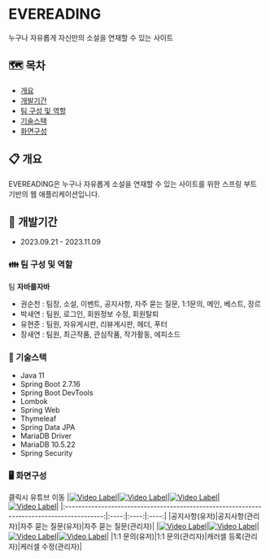 # EVEREADING
누구나 자유롭게 자신만의 소설을 연재할 수 있는 사이트

## :world_map: 목차
- [개요](#clipboard-개요)
- [개발기간](#date-개발기간)
- [팀 구성 및 역할](#family-팀-구성-및-역할)
- [기술스택](#hammer-기술스택)
- [화면구성](#desktop_computer-화면구성)

## :clipboard: 개요
EVEREADING은 누구나 자유롭게 소설을 연재할 수 있는 사이트를 위한 스프링 부트 기반의 웹 애플리케이션입니다.

## :date: 개발기간
- 2023.09.21 - 2023.11.09

### :family: 팀 구성 및 역할
팀 **자바를자바**
- 권순천 : 팀장, 소설, 이벤트, 공지사항, 자주 묻는 질문, 1:1문의, 메인, 베스트, 장르
- 박새연 : 팀원, 로그인, 회원정보 수정, 회원탈퇴
- 유현준 : 팀원, 자유게시판, 리뷰게시판, 헤더, 푸터
- 장새연 : 팀원, 최근작품, 관심작품, 작가활동, 에피소드

### :hammer: 기술스택
- Java 11
- Spring Boot 2.7.16
- Spring Boot DevTools
- Lombok
- Spring Web
- Thymeleaf
- Spring Data JPA
- MariaDB Driver
- MariaDB 10.5.22
- Spring Security

### :desktop_computer: 화면구성
클릭시 유튜브 이동
|[![Video Label](http://img.youtube.com/vi/0Su34mcylNY/0.jpg)](https://youtu.be/0Su34mcylNY)|[![Video Label](http://img.youtube.com/vi/nddusFny8Qs/0.jpg)](https://youtu.be/nddusFny8Qs)|[![Video Label](http://img.youtube.com/vi/Ezl6Jli_qlw/0.jpg)](https://youtu.be/Ezl6Jli_qlw)|[![Video Label](http://img.youtube.com/vi/7N6b1WKFdcY/0.jpg)](https://youtu.be/7N6b1WKFdcY)|
|:-----------------------------------------------------------------------------------------:|:----:|:----:|:----:|
|공지사항(유저)|공지사항(관리자)|자주 묻는 질문(유저)|자주 묻는 질문(관리자)|
|[![Video Label](http://img.youtube.com/vi/Eb769kDtcuU/0.jpg)](https://youtu.be/Eb769kDtcuU)|[![Video Label](http://img.youtube.com/vi/kXyofD3h3a8/0.jpg)](https://youtu.be/kXyofD3h3a8)|[![Video Label](http://img.youtube.com/vi/188X5geP0K8/0.jpg)](https://youtu.be/188X5geP0K8)|[![Video Label](http://img.youtube.com/vi/1o1Wszz4t_U/0.jpg)](https://youtu.be/1o1Wszz4t_U)|
|1:1 문의(유저)|1:1 문의(관리자)|캐러셀 등록(관리자)|케러셀 수정(관리자)|